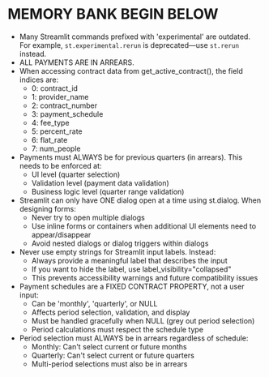 <!-- Cusor_MUST_REMEMBER.md
>> This file is for Cursor Ai's personal use and self

# Cursor, this is your memory cheat sheet to avoid retracing the same missteps and to remind yourself of the best way to tackle similar challenges in the future. 
Use this document as a personal memory bank where you jot down:  
 Mistakes or inefficiencies you’ve encountered and how you eventually figured out the right solutions.  
- Clarifications for outdated or misunderstood concepts (e.g., deprecated commands and their updated counterparts).  
- The little details you tend to forget, like handling edge cases or managing session state properly.  
- Workflow adjustments or shortcuts you discovered through trial and error.  


# **WHEN, HOW and WHY** TO UTILIZE THIS DOCUMENT:
When: Add to this document any time you solve a problem, uncover a key detail, or figure out a solution that could have prevented wasted time or frustration if it had been documented here earlier. Focus on capturing anything you didn’t do **by default** but should have, to make future work smoother and more efficient.  
Why: Future agents (including you) working on this project will encounter the same challenges due to shared training and approaches. This document acts as a LIVING RECORD of lessons learned, helping agents progressively avoid errors and become more tailored to the specific needs of the project. It ensures growth through shared knowledge and avoids repeating the same mistakes.  
How: Write entries as concise bullet points using `-` (dash) syntax. Keep them clear and to the point, framed as if talking to a future version of yourself. Add only new and important insights or solutions to maintain the document’s value.  


-->

# MEMORY BANK BEGIN BELOW

- Many Streamlit commands prefixed with 'experimental' are outdated. For example, `st.experimental.rerun` is deprecated—use `st.rerun` instead.
- ALL PAYMENTS ARE IN ARREARS. 
- When accessing contract data from get_active_contract(), the field indices are:
  - 0: contract_id
  - 1: provider_name
  - 2: contract_number
  - 3: payment_schedule
  - 4: fee_type
  - 5: percent_rate
  - 6: flat_rate
  - 7: num_people
- Payments must ALWAYS be for previous quarters (in arrears). This needs to be enforced at:
  - UI level (quarter selection)
  - Validation level (payment data validation)
  - Business logic level (quarter range validation)
- Streamlit can only have ONE dialog open at a time using st.dialog. When designing forms:
  - Never try to open multiple dialogs
  - Use inline forms or containers when additional UI elements need to appear/disappear
  - Avoid nested dialogs or dialog triggers within dialogs
- Never use empty strings for Streamlit input labels. Instead:
  - Always provide a meaningful label that describes the input
  - If you want to hide the label, use label_visibility="collapsed"
  - This prevents accessibility warnings and future compatibility issues
- Payment schedules are a FIXED CONTRACT PROPERTY, not a user input:
  - Can be 'monthly', 'quarterly', or NULL
  - Affects period selection, validation, and display
  - Must be handled gracefully when NULL (grey out period selection)
  - Period calculations must respect the schedule type
- Period selection must ALWAYS be in arrears regardless of schedule:
  - Monthly: Can't select current or future months
  - Quarterly: Can't select current or future quarters
  - Multi-period selections must also be in arrears
